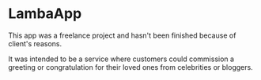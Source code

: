 # LambaApp

This app was a freelance project and hasn't been finished because of client's reasons. 

It was intended to be a service where customers could commission a greeting or congratulation for their loved ones from celebrities or bloggers.
